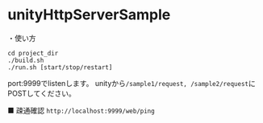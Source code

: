 # unityHttpServerSample

・使い方

```shell command
cd project_dir
./build.sh
./run.sh [start/stop/restart]
```

port:9999でlistenします。
unityから`/sample1/request, /sample2/request`にPOSTしてください。

■ 疎通確認
`
http://localhost:9999/web/ping
`

